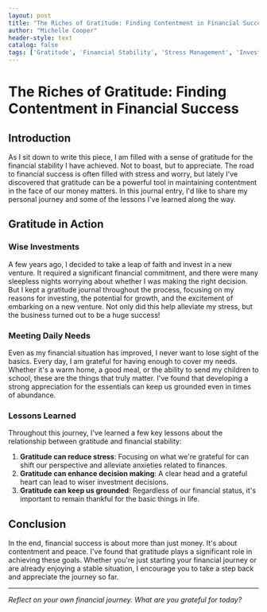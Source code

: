 ```yaml
---
layout: post
title: "The Riches of Gratitude: Finding Contentment in Financial Success"
author: "Michelle Cooper"
header-style: text
catalog: false
tags: ['Gratitude', 'Financial Stability', 'Stress Management', 'Investing', 'Decision Making']
---
```


# The Riches of Gratitude: Finding Contentment in Financial Success

## Introduction

As I sit down to write this piece, I am filled with a sense of gratitude for the financial stability I have achieved. Not to boast, but to appreciate. The road to financial success is often filled with stress and worry, but lately I've discovered that gratitude can be a powerful tool in maintaining contentment in the face of our money matters. In this journal entry, I'd like to share my personal journey and some of the lessons I've learned along the way.

## Gratitude in Action

### Wise Investments

A few years ago, I decided to take a leap of faith and invest in a new venture. It required a significant financial commitment, and there were many sleepless nights worrying about whether I was making the right decision. But I kept a gratitude journal throughout the process, focusing on my reasons for investing, the potential for growth, and the excitement of embarking on a new venture. Not only did this help alleviate my stress, but the business turned out to be a huge success!

### Meeting Daily Needs

Even as my financial situation has improved, I never want to lose sight of the basics. Every day, I am grateful for having enough to cover my needs. Whether it's a warm home, a good meal, or the ability to send my children to school, these are the things that truly matter. I've found that developing a strong appreciation for the essentials can keep us grounded even in times of abundance.

### Lessons Learned

Throughout this journey, I've learned a few key lessons about the relationship between gratitude and financial stability:

1. **Gratitude can reduce stress**: Focusing on what we're grateful for can shift our perspective and alleviate anxieties related to finances.
2. **Gratitude can enhance decision making**: A clear head and a grateful heart can lead to wiser investment decisions.
3. **Gratitude can keep us grounded**: Regardless of our financial status, it's important to remain thankful for the basic things in life.

## Conclusion

In the end, financial success is about more than just money. It's about contentment and peace. I've found that gratitude plays a significant role in achieving these goals. Whether you're just starting your financial journey or are already enjoying a stable situation, I encourage you to take a step back and appreciate the journey so far.

---

*Reflect on your own financial journey. What are you grateful for today?*